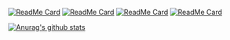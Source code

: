 
[![ReadMe Card](https://github-readme-stats.vercel.app/api/pin/?username=wangjiewangjie&repo=vue-admin-template&show_owner=true&title_color=4fc08d&icon_color=4fc08d)](https://github.com/wangjiewangjie/vue-admin-template)
[![ReadMe Card](https://github-readme-stats.vercel.app/api/pin/?username=wangjiewangjie&repo=vue-h5-template&show_owner=true&title_color=4fc08d&icon_color=4fc08d)](https://github.com/wangjiewangjie/vue-h5-template)
[![ReadMe Card](https://github-readme-stats.vercel.app/api/pin/?username=wangjiewangjie&repo=react-pc-template&show_owner=true&title_color=61dafb&icon_color=61dafb)](https://github.com/wangjiewangjie/react-pc-template)
[![ReadMe Card](https://github-readme-stats.vercel.app/api/pin/?username=wangjiewangjie&repo=wangjiewangjie.github.io&show_owner=true&title_color=4fc08d&icon_color=4fc08d)](https://github.com/wangjiewangjie/wangjiewangjie.github.io)

<!--
4fc08d  vue
61dafb  react
-->


[![Anurag's github stats](https://github-readme-stats.vercel.app/api?username=wangjiewangjie&show_icons=true)](https://github.com/wangjiewangjie/wangjiewangjie)


<!--
**wangjiewangjie/wangjiewangjie** is a ✨ _special_ ✨ repository because its `README.md` (this file) appears on your GitHub profile.

Here are some ideas to get you started:

- 🔭 I’m currently working on ...
- 🌱 I’m currently learning ...
- 👯 I’m looking to collaborate on ...
- 🤔 I’m looking for help with ...
- 💬 Ask me about ...
- 📫 How to reach me: ...
- 😄 Pronouns: ...
- ⚡ Fun fact: ...
-->
